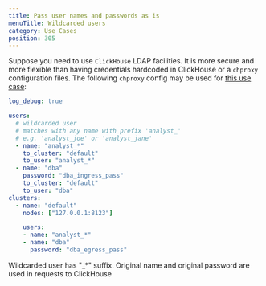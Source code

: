 ```yaml
---
title: Pass user names and passwords as is
menuTitle: Wildcarded users
category: Use Cases
position: 305
---
```


Suppose you need to use `ClickHouse` LDAP facilities. It is more secure and more flexible than having credentials hardcoded in ClickHouse or a `chproxy` configuration files.
The following `chproxy` config may be used for [this use case](https://github.com/ContentSquare/chproxy/blob/master/config/examples/wildcarded.yml):
```yml
log_debug: true

users:
  # wildcarded user
  # matches with any name with prefix 'analyst_'
  # e.g. 'analyst_joe' or 'analyst_jane'
  - name: "analyst_*"
    to_cluster: "default"
    to_user: "analyst_*"
  - name: "dba"
    password: "dba_ingress_pass"
    to_cluster: "default"
    to_user: "dba"
clusters:
  - name: "default"
    nodes: ["127.0.0.1:8123"]

    users:
    - name: "analyst_*"
    - name: "dba"
      password: "dba_egress_pass"
```

Wildcarded user has "_*" suffix.
Original name and original password are used in requests to ClickHouse
